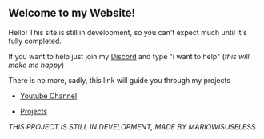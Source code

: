 ## Welcome to my Website!

Hello! This site is still in development, so you can't expect much until it's fully completed.

If you want to help just join my [Discord](https://discord.gg/mrpyRTMSwz) and type "i want to help" (_this will make me happy_)

There is no more, sadly, this link will guide you through my projects

- [Youtube Channel](https://youtube.com/c/mariowisuseless)

- [Projects](https://github.com/MariowIsUseless)


_THIS PROJECT IS STILL IN DEVELOPMENT, MADE BY MARIOWISUSELESS_
